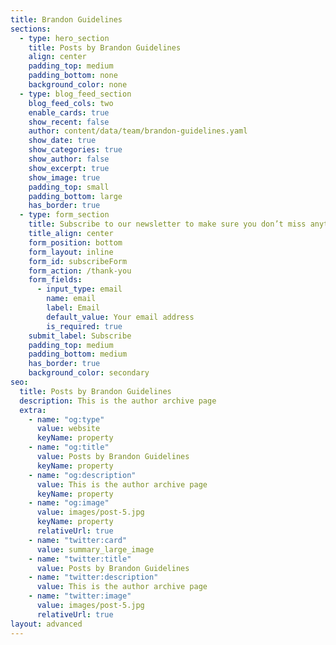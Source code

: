 ```yaml
---
title: Brandon Guidelines
sections:
  - type: hero_section
    title: Posts by Brandon Guidelines
    align: center
    padding_top: medium
    padding_bottom: none
    background_color: none
  - type: blog_feed_section
    blog_feed_cols: two
    enable_cards: true
    show_recent: false
    author: content/data/team/brandon-guidelines.yaml
    show_date: true
    show_categories: true
    show_author: false
    show_excerpt: true
    show_image: true
    padding_top: small
    padding_bottom: large
    has_border: true
  - type: form_section
    title: Subscribe to our newsletter to make sure you don’t miss anything
    title_align: center
    form_position: bottom
    form_layout: inline
    form_id: subscribeForm
    form_action: /thank-you
    form_fields:
      - input_type: email
        name: email
        label: Email
        default_value: Your email address
        is_required: true
    submit_label: Subscribe
    padding_top: medium
    padding_bottom: medium
    has_border: true
    background_color: secondary
seo:
  title: Posts by Brandon Guidelines
  description: This is the author archive page
  extra:
    - name: "og:type"
      value: website
      keyName: property
    - name: "og:title"
      value: Posts by Brandon Guidelines
      keyName: property
    - name: "og:description"
      value: This is the author archive page
      keyName: property
    - name: "og:image"
      value: images/post-5.jpg
      keyName: property
      relativeUrl: true
    - name: "twitter:card"
      value: summary_large_image
    - name: "twitter:title"
      value: Posts by Brandon Guidelines
    - name: "twitter:description"
      value: This is the author archive page
    - name: "twitter:image"
      value: images/post-5.jpg
      relativeUrl: true
layout: advanced
---
```

